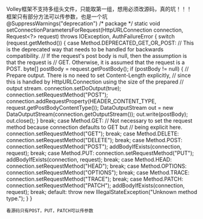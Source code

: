 Volley框架不支持多组头文件，只能取第一组，想用必须改源码，真的坑！！！
框架只有部分方法可以传参数，也是一个坑
@SuppressWarnings("deprecation")
    /* package */ static void setConnectionParametersForRequest(HttpURLConnection connection,
            Request<?> request) throws IOException, AuthFailureError {
        switch (request.getMethod()) {
            case Method.DEPRECATED_GET_OR_POST:
                // This is the deprecated way that needs to be handled for backwards compatibility.
                // If the request's post body is null, then the assumption is that the request is
                // GET.  Otherwise, it is assumed that the request is a POST.
                byte[] postBody = request.getPostBody();
                if (postBody != null) {
                    // Prepare output. There is no need to set Content-Length explicitly,
                    // since this is handled by HttpURLConnection using the size of the prepared
                    // output stream.
                    connection.setDoOutput(true);
                    connection.setRequestMethod("POST");
                    connection.addRequestProperty(HEADER_CONTENT_TYPE,
                            request.getPostBodyContentType());
                    DataOutputStream out = new DataOutputStream(connection.getOutputStream());
                    out.write(postBody);
                    out.close();
                }
                break;
            case Method.GET:
                // Not necessary to set the request method because connection defaults to GET but
                // being explicit here.
                connection.setRequestMethod("GET");
                break;
            case Method.DELETE:
                connection.setRequestMethod("DELETE");
                break;
            case Method.POST:
                connection.setRequestMethod("POST");
                addBodyIfExists(connection, request);
                break;
            case Method.PUT:
                connection.setRequestMethod("PUT");
                addBodyIfExists(connection, request);
                break;
            case Method.HEAD:
                connection.setRequestMethod("HEAD");
                break;
            case Method.OPTIONS:
                connection.setRequestMethod("OPTIONS");
                break;
            case Method.TRACE:
                connection.setRequestMethod("TRACE");
                break;
            case Method.PATCH:
                connection.setRequestMethod("PATCH");
                addBodyIfExists(connection, request);
                break;
            default:
                throw new IllegalStateException("Unknown method type.");
        }
    }
    
    看源码只有POST，PUT，PATCH可以传参数
